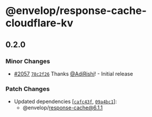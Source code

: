 # @envelop/response-cache-cloudflare-kv

## 0.2.0

### Minor Changes

- [#2057](https://github.com/n1ru4l/envelop/pull/2057)
  [`78c2f26`](https://github.com/n1ru4l/envelop/commit/78c2f26eb4c485f6c8d009bfb8bb366b6f0c5d77)
  Thanks [@AdiRishi](https://github.com/AdiRishi)! - Initial release

### Patch Changes

- Updated dependencies
  [[`cafc43f`](https://github.com/n1ru4l/envelop/commit/cafc43f444f17a9d6fc2f283e3ba31a14c568b51),
  [`09a4bc1`](https://github.com/n1ru4l/envelop/commit/09a4bc146753faa84c7eaa3ba934fb3b66ea0640)]:
  - @envelop/response-cache@6.1.1
